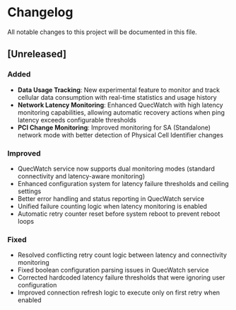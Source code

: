 # Changelog

All notable changes to this project will be documented in this file.

## [Unreleased]

### Added

- **Data Usage Tracking**: New experimental feature to monitor and track cellular data consumption with real-time statistics and usage history
- **Network Latency Monitoring**: Enhanced QuecWatch with high latency monitoring capabilities, allowing automatic recovery actions when ping latency exceeds configurable thresholds
- **PCI Change Monitoring**: Improved monitoring for SA (Standalone) network mode with better detection of Physical Cell Identifier changes

### Improved

- QuecWatch service now supports dual monitoring modes (standard connectivity and latency-aware monitoring)
- Enhanced configuration system for latency failure thresholds and ceiling settings
- Better error handling and status reporting in QuecWatch service
- Unified failure counting logic when latency monitoring is enabled
- Automatic retry counter reset before system reboot to prevent reboot loops

### Fixed

- Resolved conflicting retry count logic between latency and connectivity monitoring
- Fixed boolean configuration parsing issues in QuecWatch service
- Corrected hardcoded latency failure thresholds that were ignoring user configuration
- Improved connection refresh logic to execute only on first retry when enabled